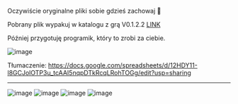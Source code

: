 Oczywiście oryginalne pliki sobie gdzieś zachowaj 🙂

Pobrany plik wypakuj w katalogu z grą
V0.1.2.2
[LINK](https://cloud.zdz.katowice.pl/index.php/s/SgMofBZZwTN6ikQ/download/Supermarket%20Simulator_Data.zip)

Później przygotuję programik, który to zrobi za ciebie.


![image](https://github.com/AdyUPL/SupermarketSimulator-Addons/assets/52855292/cbae5433-4b09-4967-a52d-75a6c5dd6e1c)


Tłumaczenie: 
https://docs.google.com/spreadsheets/d/12HDY11-l8GCJolOTP3u_tcAAI5nqpDTkRcqLRohTOGg/edit?usp=sharing

--------------------------------------------------------------------------------
![image](https://github.com/AdyUPL/SupermarketSimulator-Addons/assets/52855292/c942e8ce-4b1c-4ec5-9513-6745d998f8a9)
![image](https://github.com/AdyUPL/SupermarketSimulator-Addons/assets/52855292/000f3970-4eb9-454a-904c-eb63934e80ad)
![image](https://github.com/AdyUPL/SupermarketSimulator-Addons/assets/52855292/d94aa783-74a6-491a-996a-6012f8b2906d)
![image](https://github.com/AdyUPL/SupermarketSimulator-Addons/assets/52855292/40524db1-77ba-44e4-94f9-40ad89f89ccc)


